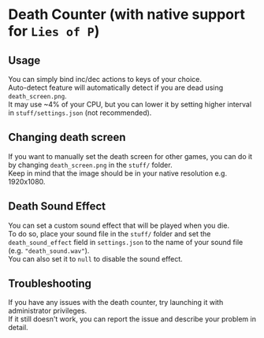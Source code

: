 # Death Counter (with native support for `Lies of P`)
## Usage
You can simply bind inc/dec actions to keys of your choice.  
Auto-detect feature will automatically detect if you are dead using `death_screen.png`.  
It may use ~4% of your CPU, but you can lower it by setting higher interval in `stuff/settings.json` (not recommended).
## Changing death screen
If you want to manually set the death screen for other games, you can do it by changing `death_screen.png` in the `stuff/` folder.  
Keep in mind that the image should be in your native resolution e.g. 1920x1080.
## Death Sound Effect
You can set a custom sound effect that will be played when you die.  
To do so, place your sound file in the `stuff/` folder and set the `death_sound_effect` field in `settings.json` to the name of your sound file (e.g. `"death_sound.wav"`).  
You can also set it to `null` to disable the sound effect.  
## Troubleshooting
If you have any issues with the death counter, try launching it with administrator privileges.  
If it still doesn't work, you can report the issue and describe your problem in detail.
